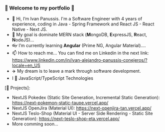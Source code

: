 ### 💼 Welcome to my portfolio 💼
- 👋 Hi, I’m Ivan Panussis. I'm a Software Engineer with 4 years of experience, coding in Java - Spring Framework and React JS - React Native - Next JS.
- 🥅 My goal is dominate MERN stack (**M**ongoDB, **E**xpressJS, **R**eact, **N**odeJS)...
- 👓 I’m currently learning **Angular** (Prime NG, Angular Material)....
- 📫 How to reach me... You can find me on Linkedin in the next link: https://www.linkedin.com/in/ivan-alejandro-panussis-conejeros/?locale=en_US
- ✈️ My dream is to leave a mark through software development.
- I 💖 JavaScript/TypeScript Technologies


[💼 Projects]:
- NextJS Pokedex (Static Site Generation, Incremental Static Generation): https://next-pokemon-static-taupe.vercel.app/
- NextJS OpenJira (Material UI): https://next-openjira-tan.vercel.app/
- NextJS Teslo-Shop (Material UI - Server Side Rendering - Static Site Generation): https://next-teslo-shop-eta.vercel.app/
- More comming soon...
